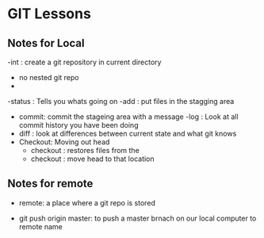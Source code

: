 
# GIT Lessons

## Notes for Local 

-int : create a git repository in current directory
  - no nested git repo
  - 
-status : Tells you whats going on
-add : put files in the stagging area
- commit: commit the stageing area with a message
-log : Look at all commit history you have been doing
- diff : look at differences between current state and what git knows
- Checkout: Moving out head
     - checkout <HASH> <file> : restores files from the <hash>
     - checkout <HASH> : move head to that location

## Notes for remote
- remote: a place where a git repo is stored

- git push origin master: to push a master brnach on our local computer to remote name
